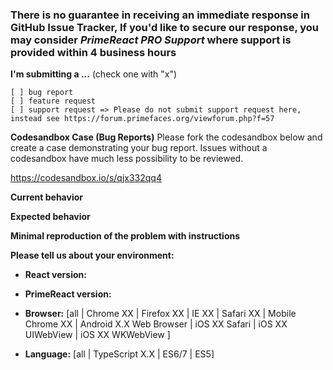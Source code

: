 ### There is no guarantee in receiving an immediate response in GitHub Issue Tracker, If you'd like to secure our response, you may consider *PrimeReact PRO Support* where support is provided within 4 business hours

**I'm submitting a ...**  (check one with "x")
```
[ ] bug report
[ ] feature request
[ ] support request => Please do not submit support request here, instead see https://forum.primefaces.org/viewforum.php?f=57
```

**Codesandbox Case (Bug Reports)**
Please fork the codesandbox below and create a case demonstrating your bug report. Issues without a codesandbox have much less possibility to be reviewed.

https://codesandbox.io/s/qjx332qq4

**Current behavior**
<!-- Describe how the bug manifests. -->

**Expected behavior**
<!-- Describe what the behavior would be without the bug. -->

**Minimal reproduction of the problem with instructions**
<!--
If the current behavior is a bug or you can illustrate your feature request better with an example, 
please provide the *STEPS TO REPRODUCE* and if possible a *MINIMAL DEMO* of the problem via
https://codesandbox.io or similar (you can use this template as a starting point: https://codesandbox.io/s/qjx332qq4).
-->

**Please tell us about your environment:**
<!-- Operating system, IDE, package manager, HTTP server, ... -->

* **React version:**
<!-- Check whether this is still an issue in the most recent React version -->

* **PrimeReact version:**
<!-- Check whether this is still an issue in the most recent PrimeReact version -->

* **Browser:** [all | Chrome XX | Firefox XX | IE XX | Safari XX | Mobile Chrome XX | Android X.X Web Browser | iOS XX Safari | iOS XX UIWebView | iOS XX WKWebView ]
<!-- All browsers where this could be reproduced -->
 
* **Language:** [all | TypeScript X.X | ES6/7 | ES5]
